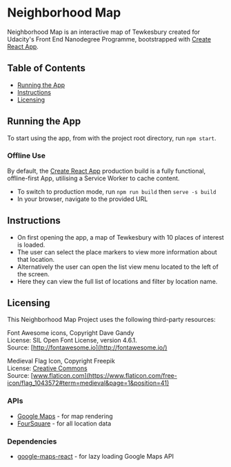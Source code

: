 # Neighborhood Map

Neighborhood Map is an interactive map of Tewkesbury created for Udacity's Front End Nanodegree Programme, bootstrapped with [Create React App](https://github.com/facebookincubator/create-react-app).

## Table of Contents

* [Running the App](#instructions)
* [Instructions](#instructions)
* [Licensing](#licensing)

## Running the App

To start using the app, from with the project root directory, run `npm start`.

### Offline Use

By default, the [Create React App](https://github.com/facebookincubator/create-react-app) production build is a fully functional, offline-first App, utilising a Service Worker to cache content.

- To switch to production mode, run `npm run build` then `serve -s build`
- In your browser, navigate to the provided URL

## Instructions

- On first opening the app, a map of Tewkesbury with 10 places of interest is loaded.
- The user can select the place markers to view more information about that location.
- Alternatively the user can open the list view menu located to the left of the screen.
- Here they can view the full list of locations and filter by location name.

## Licensing

This Neighborhood Map Project uses the following third-party resources:

Font Awesome icons, Copyright Dave Gandy  
License: SIL Open Font License, version 4.6.1.  
Source: [http://fontawesome.io](http://fontawesome.io/)

Medieval Flag Icon, Copyright Freepik  
License: [Creative Commons](http://creativecommons.org/licenses/by/3.0/)  
Source: [www.flaticon.com](https://www.flaticon.com/free-icon/flag_1043572#term=medieval&page=1&position=41)

### APIs
- [Google Maps](https://developers.google.com/maps/documentation/javascript/tutorial) - for map rendering
- [FourSquare](https://developer.foursquare.com/docs/api/getting-started) - for all location data

### Dependencies
- [google-maps-react](https://www.npmjs.com/package/google-maps-react) - for lazy loading Google Maps API
